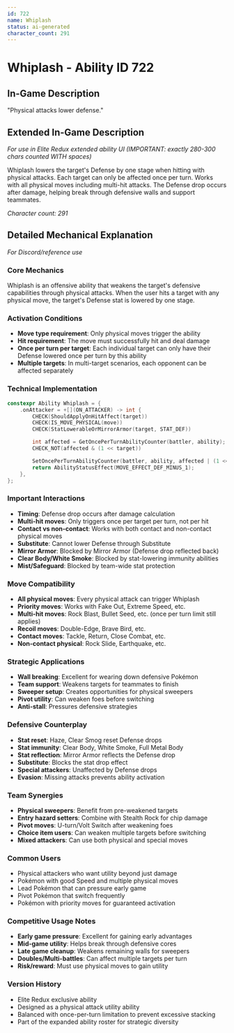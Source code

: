 ```yaml
---
id: 722
name: Whiplash
status: ai-generated
character_count: 291
---
```


# Whiplash - Ability ID 722

## In-Game Description
"Physical attacks lower defense."

## Extended In-Game Description
*For use in Elite Redux extended ability UI (IMPORTANT: exactly 280-300 chars counted WITH spaces)*

Whiplash lowers the target's Defense by one stage when hitting with physical attacks. Each target can only be affected once per turn. Works with all physical moves including multi-hit attacks. The Defense drop occurs after damage, helping break through defensive walls and support teammates.

*Character count: 291*

## Detailed Mechanical Explanation
*For Discord/reference use*

### Core Mechanics
Whiplash is an offensive ability that weakens the target's defensive capabilities through physical attacks. When the user hits a target with any physical move, the target's Defense stat is lowered by one stage.

### Activation Conditions
- **Move type requirement**: Only physical moves trigger the ability
- **Hit requirement**: The move must successfully hit and deal damage
- **Once per turn per target**: Each individual target can only have their Defense lowered once per turn by this ability
- **Multiple targets**: In multi-target scenarios, each opponent can be affected separately

### Technical Implementation
```c
constexpr Ability Whiplash = {
    .onAttacker = +[](ON_ATTACKER) -> int {
        CHECK(ShouldApplyOnHitAffect(target))
        CHECK(IS_MOVE_PHYSICAL(move))
        CHECK(StatLowerableOrMirrorArmor(target, STAT_DEF))

        int affected = GetOncePerTurnAbilityCounter(battler, ability);
        CHECK_NOT(affected & (1 << target))

        SetOncePerTurnAbilityCounter(battler, ability, affected | (1 << target));
        return AbilityStatusEffect(MOVE_EFFECT_DEF_MINUS_1);
    },
};
```

### Important Interactions
- **Timing**: Defense drop occurs after damage calculation
- **Multi-hit moves**: Only triggers once per target per turn, not per hit
- **Contact vs non-contact**: Works with both contact and non-contact physical moves
- **Substitute**: Cannot lower Defense through Substitute
- **Mirror Armor**: Blocked by Mirror Armor (Defense drop reflected back)
- **Clear Body/White Smoke**: Blocked by stat-lowering immunity abilities
- **Mist/Safeguard**: Blocked by team-wide stat protection

### Move Compatibility
- **All physical moves**: Every physical attack can trigger Whiplash
- **Priority moves**: Works with Fake Out, Extreme Speed, etc.
- **Multi-hit moves**: Rock Blast, Bullet Seed, etc. (once per turn limit still applies)
- **Recoil moves**: Double-Edge, Brave Bird, etc.
- **Contact moves**: Tackle, Return, Close Combat, etc.
- **Non-contact physical**: Rock Slide, Earthquake, etc.

### Strategic Applications
- **Wall breaking**: Excellent for wearing down defensive Pokémon
- **Team support**: Weakens targets for teammates to finish
- **Sweeper setup**: Creates opportunities for physical sweepers
- **Pivot utility**: Can weaken foes before switching
- **Anti-stall**: Pressures defensive strategies

### Defensive Counterplay
- **Stat reset**: Haze, Clear Smog reset Defense drops
- **Stat immunity**: Clear Body, White Smoke, Full Metal Body
- **Stat reflection**: Mirror Armor reflects the Defense drop
- **Substitute**: Blocks the stat drop effect
- **Special attackers**: Unaffected by Defense drops
- **Evasion**: Missing attacks prevents ability activation

### Team Synergies
- **Physical sweepers**: Benefit from pre-weakened targets
- **Entry hazard setters**: Combine with Stealth Rock for chip damage
- **Pivot moves**: U-turn/Volt Switch after weakening foes
- **Choice item users**: Can weaken multiple targets before switching
- **Mixed attackers**: Can use both physical and special moves

### Common Users
- Physical attackers who want utility beyond just damage
- Pokémon with good Speed and multiple physical moves
- Lead Pokémon that can pressure early game
- Pivot Pokémon that switch frequently
- Pokémon with priority moves for guaranteed activation

### Competitive Usage Notes
- **Early game pressure**: Excellent for gaining early advantages
- **Mid-game utility**: Helps break through defensive cores
- **Late game cleanup**: Weakens remaining walls for sweepers
- **Doubles/Multi-battles**: Can affect multiple targets per turn
- **Risk/reward**: Must use physical moves to gain utility

### Version History
- Elite Redux exclusive ability
- Designed as a physical attack utility ability
- Balanced with once-per-turn limitation to prevent excessive stacking
- Part of the expanded ability roster for strategic diversity